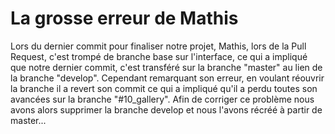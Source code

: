 # La grosse erreur de Mathis

Lors du dernier commit pour finaliser notre projet, Mathis, lors de la Pull Request, c'est trompé de branche base sur l'interface, ce qui a impliqué que notre dernier commit, c'est transféré sur la branche "master" au lien de la branche "develop". Cependant remarquant son erreur, en voulant réouvrir la branche il a revert son commit ce qui a impliqué qu'il a perdu toutes son avancées sur la branche "#10_gallery". Afin de corriger ce problème nous avons alors supprimer la branche develop et nous l'avons récréé à partir de master...

